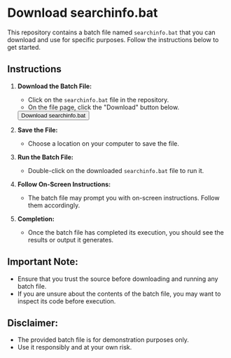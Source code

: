 # Download searchinfo.bat

This repository contains a batch file named `searchinfo.bat` that you can download and use for specific purposes. Follow the instructions below to get started.

## Instructions

1. **Download the Batch File:**
   - Click on the `searchinfo.bat` file in the repository.
   - On the file page, click the "Download" button below.

   <a href="searchinfo.bat" download>
       <button>Download searchinfo.bat</button>
   </a>

2. **Save the File:**
   - Choose a location on your computer to save the file.

3. **Run the Batch File:**
   - Double-click on the downloaded `searchinfo.bat` file to run it.

4. **Follow On-Screen Instructions:**
   - The batch file may prompt you with on-screen instructions. Follow them accordingly.

5. **Completion:**
   - Once the batch file has completed its execution, you should see the results or output it generates.

## Important Note:
- Ensure that you trust the source before downloading and running any batch file.
- If you are unsure about the contents of the batch file, you may want to inspect its code before execution.

## Disclaimer:
- The provided batch file is for demonstration purposes only.
- Use it responsibly and at your own risk.

